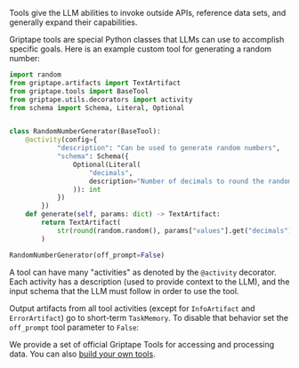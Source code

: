 Tools give the LLM abilities to invoke outside APIs, reference data sets, and generally expand their capabilities.

Griptape tools are special Python classes that LLMs can use to accomplish specific goals. Here is an example custom tool for generating a random number:

```python
import random
from griptape.artifacts import TextArtifact
from griptape.tools import BaseTool
from griptape.utils.decorators import activity
from schema import Schema, Literal, Optional


class RandomNumberGenerator(BaseTool):
    @activity(config={
            "description": "Can be used to generate random numbers",
            "schema": Schema({
                Optional(Literal(
                    "decimals",
                    description="Number of decimals to round the random number to"
                )): int
            })
        })
    def generate(self, params: dict) -> TextArtifact:
        return TextArtifact(
            str(round(random.random(), params["values"].get("decimals")))
        )

RandomNumberGenerator(off_prompt=False)
```

A tool can have many "activities" as denoted by the `@activity` decorator. Each activity has a description (used to provide context to the LLM), and the input schema that the LLM must follow in order to use the tool.

Output artifacts from all tool activities (except for `InfoArtifact` and `ErrorArtifact`) go to short-term `TaskMemory`. To disable that behavior set the `off_prompt` tool parameter to `False`:

We provide a set of official Griptape Tools for accessing and processing data. You can also [build your own tools](./custom-tools/index.md).
